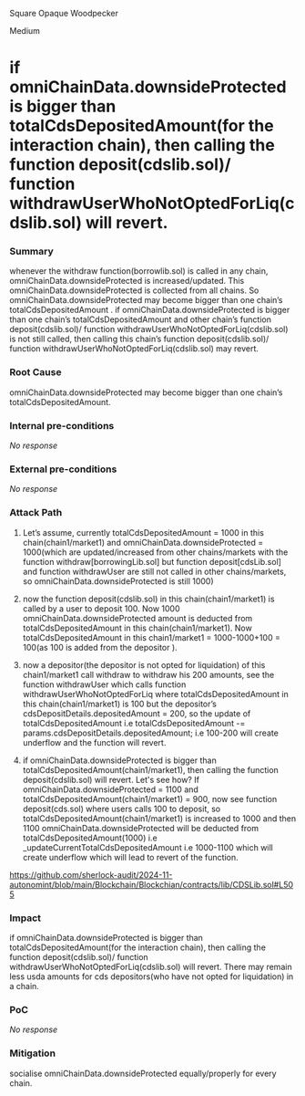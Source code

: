 Square Opaque Woodpecker

Medium

# if omniChainData.downsideProtected is bigger than totalCdsDepositedAmount(for the interaction chain), then calling the function deposit(cdslib.sol)/ function withdrawUserWhoNotOptedForLiq(cdslib.sol) will revert.

### Summary

whenever the withdraw function(borrowlib.sol) is called in any chain, omniChainData.downsideProtected is increased/updated. This omniChainData.downsideProtected is collected from all chains. So omniChainData.downsideProtected may become bigger than one chain’s  totalCdsDepositedAmount . if omniChainData.downsideProtected is bigger than one chain’s  totalCdsDepositedAmount and other chain’s function deposit(cdslib.sol)/ function withdrawUserWhoNotOptedForLiq(cdslib.sol) is not still called, then calling this chain’s function deposit(cdslib.sol)/ function withdrawUserWhoNotOptedForLiq(cdslib.sol) may revert.


### Root Cause

omniChainData.downsideProtected may become bigger than one chain’s  totalCdsDepositedAmount.



### Internal pre-conditions

_No response_

### External pre-conditions

_No response_

### Attack Path

1. Let’s assume, currently totalCdsDepositedAmount = 1000 in this chain(chain1/market1) and omniChainData.downsideProtected = 1000(which are updated/increased from other chains/markets with the function withdraw[borrowingLib.sol] but function deposit[cdsLib.sol] and  function withdrawUser are still not called in other chains/markets, so omniChainData.downsideProtected is still 1000)

2. now the function deposit(cdslib.sol) in this chain(chain1/market1) is called by a user to deposit 100. Now 1000 omniChainData.downsideProtected amount is deducted from  totalCdsDepositedAmount  in this chain(chain1/market1). Now   totalCdsDepositedAmount in this chain1/market1 = 1000-1000+100 = 100(as 100 is added from the depositor ).

3. now a depositor(the depositor is not opted for liquidation) of this chain1/market1 call withdraw to withdraw his 200 amounts, see the    function withdrawUser which calls  function withdrawUserWhoNotOptedForLiq where totalCdsDepositedAmount  in this chain(chain1/market1) is 100 but the depositor’s  cdsDepositDetails.depositedAmount = 200, so the update of totalCdsDepositedAmount i.e  totalCdsDepositedAmount -= params.cdsDepositDetails.depositedAmount; i.e 100-200 will create underflow and the function will revert.

4. if omniChainData.downsideProtected is bigger than totalCdsDepositedAmount(chain1/market1), then calling the function deposit(cdslib.sol) will revert. Let's see how?  If omniChainData.downsideProtected = 1100 and totalCdsDepositedAmount(chain1/market1) = 900, now see function deposit(cds.sol) where users calls 100 to deposit, so totalCdsDepositedAmount(chain1/market1) is increased to 1000 and then 1100  omniChainData.downsideProtected will be deducted from totalCdsDepositedAmount(1000) i.e _updateCurrentTotalCdsDepositedAmount i.e 1000-1100 which will create underflow which will lead to revert of the function.

https://github.com/sherlock-audit/2024-11-autonomint/blob/main/Blockchain/Blockchian/contracts/lib/CDSLib.sol#L505



### Impact

 if omniChainData.downsideProtected is bigger than totalCdsDepositedAmount(for the interaction chain), then calling the function deposit(cdslib.sol)/ function withdrawUserWhoNotOptedForLiq(cdslib.sol) will revert. There may remain less usda amounts for cds depositors(who have not opted for liquidation) in a chain.


### PoC

_No response_

### Mitigation

socialise  omniChainData.downsideProtected equally/properly for every chain.
